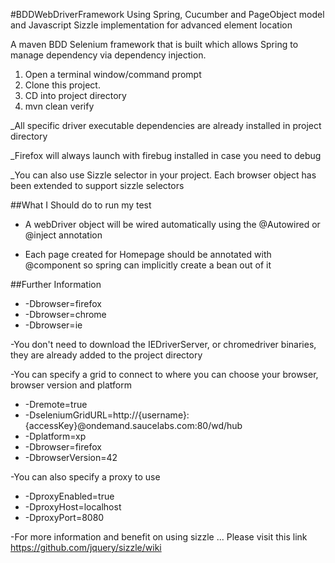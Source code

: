 #BDDWebDriverFramework Using Spring, Cucumber and PageObject model and Javascript Sizzle implementation for advanced element location

A maven BDD Selenium framework that is built which allows Spring to manage dependency via dependency injection.

1. Open a terminal window/command prompt
2. Clone this project.
3. CD into project directory
4. mvn clean verify

_All specific driver executable dependencies are already installed in project directory

_Firefox will always launch with firebug installed in case you need to debug

_You can also use Sizzle selector in your project. Each browser object has been extended to support sizzle selectors

##What I Should do to run my test

- A webDriver object will be wired automatically using the @Autowired or @inject annotation
  
- Each page created for Homepage should be annotated with @component so spring can implicitly create a bean out of it

##Further Information

- -Dbrowser=firefox
- -Dbrowser=chrome
- -Dbrowser=ie

-You don't need to download the IEDriverServer, or chromedriver binaries, they are already added to the project directory

-You can specify a grid to connect to where you can choose your browser, browser version and platform

- -Dremote=true 
- -DseleniumGridURL=http://{username}:{accessKey}@ondemand.saucelabs.com:80/wd/hub 
- -Dplatform=xp 
- -Dbrowser=firefox 
- -DbrowserVersion=42

-You can also specify a proxy to use

- -DproxyEnabled=true
- -DproxyHost=localhost
- -DproxyPort=8080

-For more information and benefit on using sizzle ... Please visit this link https://github.com/jquery/sizzle/wiki

